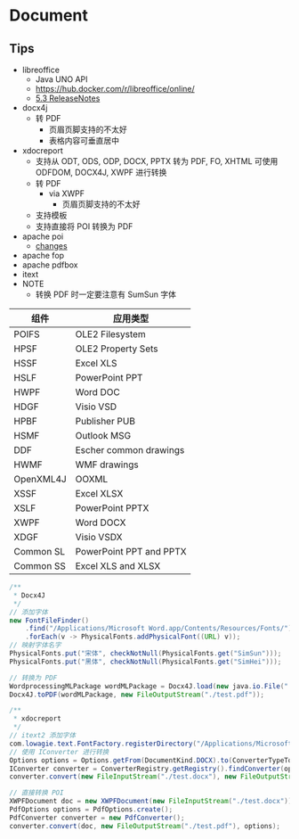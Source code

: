 # Document

## Tips
* libreoffice
  * Java UNO API
  * https://hub.docker.com/r/libreoffice/online/
  * [5.3 ReleaseNotes](https://wiki.documentfoundation.org/ReleaseNotes/5.3/zh-hans)
* docx4j
  * 转 PDF
    * 页眉页脚支持的不太好
    * 表格内容可垂直居中
* xdocreport
  * 支持从 ODT, ODS, ODP, DOCX, PPTX 转为 PDF, FO, XHTML 可使用  ODFDOM, DOCX4J, XWPF 进行转换
  * 转 PDF
    * via XWPF
      * 页眉页脚支持的不太好
  * 支持模板
  * 支持直接将 POI 转换为 PDF
* apache poi
  * [changes](https://poi.apache.org/changes.html)
* apache fop
* apache pdfbox
* itext
* NOTE
  * 转换 PDF 时一定要注意有 SumSun 字体


组件 | 应用类型
----|----
POIFS	     | OLE2 Filesystem
HPSF	     | OLE2 Property Sets
HSSF	     | Excel XLS
HSLF	     | PowerPoint PPT
HWPF	     | Word DOC
HDGF	     | Visio VSD
HPBF	     | Publisher PUB
HSMF	     | Outlook MSG
DDF	       | Escher common drawings
HWMF	     | WMF drawings
OpenXML4J	 | OOXML
XSSF	     | Excel XLSX
XSLF	     | PowerPoint PPTX
XWPF	     | Word DOCX
XDGF	     | Visio VSDX
Common SL	 | PowerPoint PPT and PPTX
Common SS	 | Excel XLS and XLSX


```java
/**
 * Docx4J
 */
// 添加字体
new FontFileFinder()
    .find("/Applications/Microsoft Word.app/Contents/Resources/Fonts/")
    .forEach(v -> PhysicalFonts.addPhysicalFont((URL) v));
// 映射字体名字
PhysicalFonts.put("宋体", checkNotNull(PhysicalFonts.get("SimSun")));
PhysicalFonts.put("黑体", checkNotNull(PhysicalFonts.get("SimHei")));

// 转换为 PDF
WordprocessingMLPackage wordMLPackage = Docx4J.load(new java.io.File("./test.docx"));
Docx4J.toPDF(wordMLPackage, new FileOutputStream("./test.pdf"));

/**
 * xdocreport
 */
// itext2 添加字体
com.lowagie.text.FontFactory.registerDirectory("/Applications/Microsoft Word.app/Contents/Resources/Fonts/");
// 使用 IConverter 进行转换
Options options = Options.getFrom(DocumentKind.DOCX).to(ConverterTypeTo.PDF).via("ODFOM");
IConverter converter = ConverterRegistry.getRegistry().findConverter(options);
converter.convert(new FileInputStream("./test.docx"), new FileOutputStream("./test.pdf"), options);

// 直接转换 POI
XWPFDocument doc = new XWPFDocument(new FileInputStream("./test.docx"));
PdfOptions options = PdfOptions.create();
PdfConverter converter = new PdfConverter();
converter.convert(doc, new FileOutputStream("./test.pdf"), options);
```

